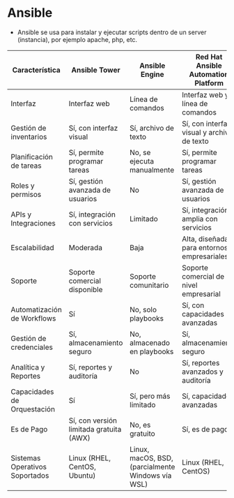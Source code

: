 # Ansible

- Ansible se usa para instalar y ejecutar scripts dentro de un server (instancia), por ejemplo apache, php, etc.

| Característica                 | Ansible Tower                           | Ansible Engine                                    | Red Hat Ansible Automation Platform        |
|--------------------------------|-----------------------------------------|---------------------------------------------------|--------------------------------------------|
| Interfaz                       | Interfaz web                            | Línea de comandos                                 | Interfaz web y línea de comandos           |
| Gestión de inventarios         | Sí, con interfaz visual                 | Sí, archivo de texto                              | Sí, con interfaz visual y archivo de texto |
| Planificación de tareas        | Sí, permite programar tareas            | No, se ejecuta manualmente                        | Sí, permite programar tareas               |
| Roles y permisos               | Sí, gestión avanzada de usuarios        | No                                                | Sí, gestión avanzada de usuarios           |
| APIs y Integraciones           | Sí, integración con servicios           | Limitado                                          | Sí, integración amplia con servicios       |
| Escalabilidad                  | Moderada                                | Baja                                              | Alta, diseñada para entornos empresariales |
| Soporte                        | Soporte comercial disponible            | Soporte comunitario                               | Soporte comercial de nivel empresarial     |
| Automatización de Workflows    | Sí                                      | No, solo playbooks                                | Sí, con capacidades avanzadas              |
| Gestión de credenciales        | Sí, almacenamiento seguro               | No, almacenado en playbooks                       | Sí, almacenamiento seguro                  |
| Analítica y Reportes           | Sí, reportes y auditoría                | No                                                | Sí, reportes avanzados y auditoría         |
| Capacidades de Orquestación    | Sí                                      | Sí, pero más limitado                             | Sí, capacidades avanzadas                  |
| Es de Pago                     | Sí, con versión limitada gratuita (AWX) | No, es gratuito                                   | Sí, es de pago                             |
| Sistemas Operativos Soportados | Linux (RHEL, CentOS, Ubuntu)            | Linux, macOS, BSD, (parcialmente Windows vía WSL) | Linux (RHEL, CentOS)                       |
